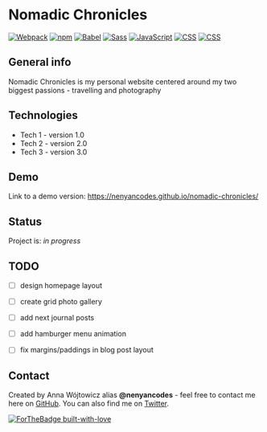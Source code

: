 
# Nomadic Chronicles 
[![Webpack](https://img.shields.io/badge/Webpack-4.43.0-8dd6f9.svg)](https://shields.io/) [![npm](https://img.shields.io/badge/npm-v6.9.0-cb3837.svg)](https://shields.io/) [![Babel](https://img.shields.io/badge/Babel-v^7.10.1-f9dc3e.svg)](https://shields.io/) [![Sass](https://img.shields.io/badge/Sass-v^1.26.5-ff69b4.svg)](https://shields.io/) [![JavaScript](https://img.shields.io/badge/JavaScript-ES6-f7df1e.svg)](https://shields.io/) [![CSS](https://img.shields.io/badge/CSS3-1572B6.svg)](https://shields.io/) [![CSS](https://img.shields.io/badge/HTML5-e34f26.svg)](https://shields.io/)

## General info
Nomadic Chronicles is my personal website centered around my two biggest passions - travelling and photography 

## Technologies
* Tech 1 - version 1.0
* Tech 2 - version 2.0
* Tech 3 - version 3.0

## Demo
Link to a demo version: https://nenyancodes.github.io/nomadic-chronicles/ 

## Status
Project is: _in progress_

## TODO
* [ ] design homepage layout
* [ ] create grid photo gallery
* [ ] add next journal posts
* [ ] add hamburger menu animation
* [ ] fix margins/paddings in blog post layout


## Contact
Created by Anna Wójtowicz alias __@nenyancodes__ - feel free to contact me here on [GitHub](https://github.com/nenyancodes). You can also find me on [Twitter](https://twitter.com/nenyancodes).


[![ForTheBadge built-with-love](http://ForTheBadge.com/images/badges/built-with-love.svg)](https://GitHub.com/Naereen/)


